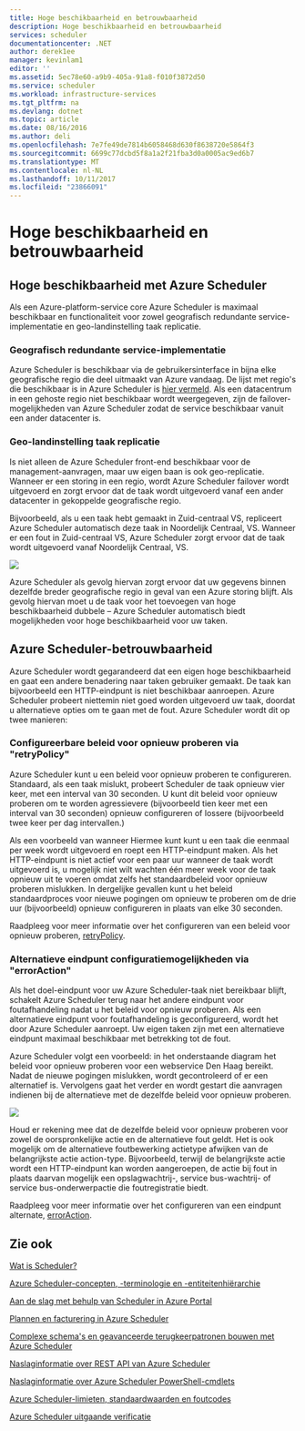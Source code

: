 ```yaml
---
title: Hoge beschikbaarheid en betrouwbaarheid
description: Hoge beschikbaarheid en betrouwbaarheid
services: scheduler
documentationcenter: .NET
author: derek1ee
manager: kevinlam1
editor: ''
ms.assetid: 5ec78e60-a9b9-405a-91a8-f010f3872d50
ms.service: scheduler
ms.workload: infrastructure-services
ms.tgt_pltfrm: na
ms.devlang: dotnet
ms.topic: article
ms.date: 08/16/2016
ms.author: deli
ms.openlocfilehash: 7e7fe49de7814b6058468d630f8638720e5864f3
ms.sourcegitcommit: 6699c77dcbd5f8a1a2f21fba3d0a0005ac9ed6b7
ms.translationtype: MT
ms.contentlocale: nl-NL
ms.lasthandoff: 10/11/2017
ms.locfileid: "23866091"
---
```

# <a name="scheduler-high-availability-and-reliability"></a>Hoge beschikbaarheid en betrouwbaarheid
## <a name="azure-scheduler-high-availability"></a>Hoge beschikbaarheid met Azure Scheduler
Als een Azure-platform-service core Azure Scheduler is maximaal beschikbaar en functionaliteit voor zowel geografisch redundante service-implementatie en geo-landinstelling taak replicatie.

### <a name="geo-redundant-service-deployment"></a>Geografisch redundante service-implementatie
Azure Scheduler is beschikbaar via de gebruikersinterface in bijna elke geografische regio die deel uitmaakt van Azure vandaag. De lijst met regio's die beschikbaar is in Azure Scheduler is [hier vermeld](https://azure.microsoft.com/regions/#services). Als een datacentrum in een gehoste regio niet beschikbaar wordt weergegeven, zijn de failover-mogelijkheden van Azure Scheduler zodat de service beschikbaar vanuit een ander datacenter is.

### <a name="geo-regional-job-replication"></a>Geo-landinstelling taak replicatie
Is niet alleen de Azure Scheduler front-end beschikbaar voor de management-aanvragen, maar uw eigen baan is ook geo-replicatie. Wanneer er een storing in een regio, wordt Azure Scheduler failover wordt uitgevoerd en zorgt ervoor dat de taak wordt uitgevoerd vanaf een ander datacenter in gekoppelde geografische regio.

Bijvoorbeeld, als u een taak hebt gemaakt in Zuid-centraal VS, repliceert Azure Scheduler automatisch deze taak in Noordelijk Centraal, VS. Wanneer er een fout in Zuid-centraal VS, Azure Scheduler zorgt ervoor dat de taak wordt uitgevoerd vanaf Noordelijk Centraal, VS. 

![][1]

Azure Scheduler als gevolg hiervan zorgt ervoor dat uw gegevens binnen dezelfde breder geografische regio in geval van een Azure storing blijft. Als gevolg hiervan moet u de taak voor het toevoegen van hoge beschikbaarheid dubbele – Azure Scheduler automatisch biedt mogelijkheden voor hoge beschikbaarheid voor uw taken.

## <a name="azure-scheduler-reliability"></a>Azure Scheduler-betrouwbaarheid
Azure Scheduler wordt gegarandeerd dat een eigen hoge beschikbaarheid en gaat een andere benadering naar taken gebruiker gemaakt. De taak kan bijvoorbeeld een HTTP-eindpunt is niet beschikbaar aanroepen. Azure Scheduler probeert niettemin niet goed worden uitgevoerd uw taak, doordat u alternatieve opties om te gaan met de fout. Azure Scheduler wordt dit op twee manieren:

### <a name="configurable-retry-policy-via-retrypolicy"></a>Configureerbare beleid voor opnieuw proberen via "retryPolicy"
Azure Scheduler kunt u een beleid voor opnieuw proberen te configureren. Standaard, als een taak mislukt, probeert Scheduler de taak opnieuw vier keer, met een interval van 30 seconden. U kunt dit beleid voor opnieuw proberen om te worden agressievere (bijvoorbeeld tien keer met een interval van 30 seconden) opnieuw configureren of lossere (bijvoorbeeld twee keer per dag intervallen.)

Als een voorbeeld van wanneer Hiermee kunt kunt u een taak die eenmaal per week wordt uitgevoerd en roept een HTTP-eindpunt maken. Als het HTTP-eindpunt is niet actief voor een paar uur wanneer de taak wordt uitgevoerd is, u mogelijk niet wilt wachten één meer week voor de taak opnieuw uit te voeren omdat zelfs het standaardbeleid voor opnieuw proberen mislukken. In dergelijke gevallen kunt u het beleid standaardproces voor nieuwe pogingen om opnieuw te proberen om de drie uur (bijvoorbeeld) opnieuw configureren in plaats van elke 30 seconden.

Raadpleeg voor meer informatie over het configureren van een beleid voor opnieuw proberen, [retryPolicy](scheduler-concepts-terms.md#retrypolicy).

### <a name="alternate-endpoint-configurability-via-erroraction"></a>Alternatieve eindpunt configuratiemogelijkheden via "errorAction"
Als het doel-eindpunt voor uw Azure Scheduler-taak niet bereikbaar blijft, schakelt Azure Scheduler terug naar het andere eindpunt voor foutafhandeling nadat u het beleid voor opnieuw proberen. Als een alternatieve eindpunt voor foutafhandeling is geconfigureerd, wordt het door Azure Scheduler aanroept. Uw eigen taken zijn met een alternatieve eindpunt maximaal beschikbaar met betrekking tot de fout.

Azure Scheduler volgt een voorbeeld: in het onderstaande diagram het beleid voor opnieuw proberen voor een webservice Den Haag bereikt. Nadat de nieuwe pogingen mislukken, wordt gecontroleerd of er een alternatief is. Vervolgens gaat het verder en wordt gestart die aanvragen indienen bij de alternatieve met de dezelfde beleid voor opnieuw proberen.

![][2]

Houd er rekening mee dat de dezelfde beleid voor opnieuw proberen voor zowel de oorspronkelijke actie en de alternatieve fout geldt. Het is ook mogelijk om de alternatieve foutbewerking actietype afwijken van de belangrijkste actie action-type. Bijvoorbeeld, terwijl de belangrijkste actie wordt een HTTP-eindpunt kan worden aangeroepen, de actie bij fout in plaats daarvan mogelijk een opslagwachtrij-, service bus-wachtrij- of service bus-onderwerpactie die foutregistratie biedt.

Raadpleeg voor meer informatie over het configureren van een eindpunt alternate, [errorAction](scheduler-concepts-terms.md#action-and-erroraction).

## <a name="see-also"></a>Zie ook
 [Wat is Scheduler?](scheduler-intro.md)

 [Azure Scheduler-concepten, -terminologie en -entiteitenhiërarchie](scheduler-concepts-terms.md)

 [Aan de slag met behulp van Scheduler in Azure Portal](scheduler-get-started-portal.md)

 [Plannen en facturering in Azure Scheduler](scheduler-plans-billing.md)

 [Complexe schema's en geavanceerde terugkeerpatronen bouwen met Azure Scheduler](scheduler-advanced-complexity.md)

 [Naslaginformatie over REST API van Azure Scheduler](https://msdn.microsoft.com/library/mt629143)

 [Naslaginformatie over Azure Scheduler PowerShell-cmdlets](scheduler-powershell-reference.md)

 [Azure Scheduler-limieten, standaardwaarden en foutcodes](scheduler-limits-defaults-errors.md)

 [Azure Scheduler uitgaande verificatie](scheduler-outbound-authentication.md)

[1]: ./media/scheduler-high-availability-reliability/scheduler-high-availability-reliability-image1.png

[2]: ./media/scheduler-high-availability-reliability/scheduler-high-availability-reliability-image2.png

